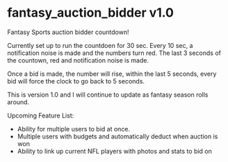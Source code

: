 # fantasy_auction_bidder v1.0
Fantasy Sports auction bidder countdown!

Currently set up to run the countdoen for 30 sec. Every 10 sec, a notification noise is made and the numbers turn red.
The last 3 seconds of the countown, red and notification noise is made.

Once a bid is made, the number will rise, within the last 5 seconds, every bid will force the clock to go back to 5 seconds.

This is version 1.0 and I will continue to update as fantasy season rolls around.

Upcoming Feature List:
- Ability for multiple users to bid at once.
- Multiple users with budgets and automatically deduct when auction is won
- Ability to link up current NFL players with photos and stats to bid on
